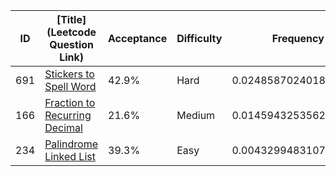 |ID|[Title](Leetcode Question Link)|Acceptance|Difficulty|Frequency|
|----|-----|----|---|---|
|691|[Stickers to Spell Word]( https://leetcode.com/problems/stickers-to-spell-word)|42.9%|Hard|0.024858702401805627|
|166|[Fraction to Recurring Decimal]( https://leetcode.com/problems/fraction-to-recurring-decimal)|21.6%|Medium|0.014594325356283945|
|234|[Palindrome Linked List]( https://leetcode.com/problems/palindrome-linked-list)|39.3%|Easy|0.0043299483107622555|
